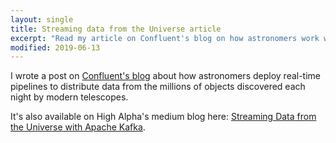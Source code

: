 ```yaml
---
layout: single
title: Streaming data from the Universe article
excerpt: "Read my article on Confluent's blog on how astronomers work with streaming data."
modified: 2019-06-13
---
```


I wrote a post on [Confluent's blog](https://www.confluent.io/blog/streaming-data-from-the-universe-with-apache-kafka/) about how astronomers deploy real-time pipelines
to distribute data from the millions of objects discovered each night by modern telescopes.

It's also available on High Alpha's medium blog here:
[Streaming Data from the Universe with Apache Kafka](https://medium.com/high-alpha/streaming-data-from-the-universe-with-apache-kafka-3b6b54dee6a9).
